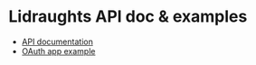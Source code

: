 # Lidraughts API doc & examples

- [API documentation](https://lidraughts.org/api)
- [OAuth app example](https://github.com/roepstoep/lidraughts-api/tree/master/example/oauth-authorization-code)


